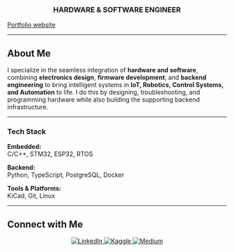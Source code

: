 ### <div align="center">HARDWARE & SOFTWARE ENGINEER</div>

[Portfolio website](https://collins-omariba.github.io/)

---

## About Me

I specialize in the seamless integration of **hardware and software**, combining **electronics design**, **firmware development**, and **backend engineering** to bring intelligent systems in **IoT, Robotics, Control Systems, and Automation** to life. I do this by designing, troubleshooting, and programming hardware while also building the supporting backend infrastructure.  

---

### Tech Stack

**Embedded:**  
C/C++, STM32, ESP32, RTOS

**Backend:**  
Python, TypeScript, PostgreSQL, Docker 

**Tools & Platforms:**  
KiCad, Git, Linux  

---

## Connect with Me  

<div align="center">
<a href="https://linkedin.com/in/omariba-collins-b28b841b9" target="_blank">
  <img src="https://img.shields.io/badge/LinkedIn-%231E77B5.svg?&style=for-the-badge&logo=linkedin&logoColor=white" alt="LinkedIn" />
</a>

<a href="https://www.kaggle.com/omaribacollins" target="_blank">
  <img src="https://img.shields.io/badge/Kaggle-20BEFF?style=for-the-badge&logo=kaggle&logoColor=white" alt="Kaggle" />
</a>

<a href="https://medium.com/@collinsomariba" target="_blank">
  <img src="https://img.shields.io/badge/Medium-12100E?style=for-the-badge&logo=medium&logoColor=white" alt="Medium" />
</a>
</div>
